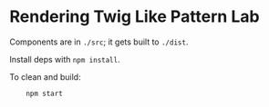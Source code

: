 # Rendering Twig Like Pattern Lab

Components are in `./src`; it gets built to `./dist`.

Install deps with `npm install`.

To clean and build:

		npm start
